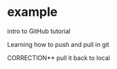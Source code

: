 # example
intro to GitHub tutorial

Learning how to push and pull in git 

CORRECTION** pull it back to local
